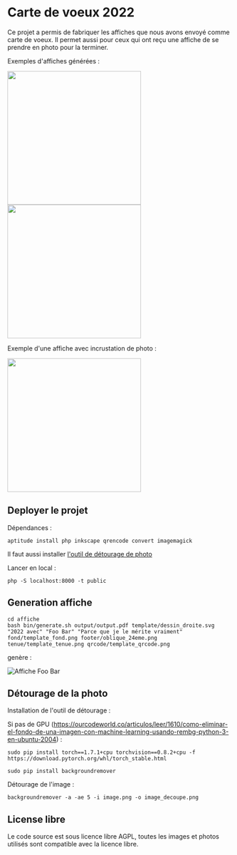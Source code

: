 # Carte de voeux 2022

Ce projet a permis de fabriquer les affiches que nous avons envoyé comme carte de voeux. Il permet aussi pour ceux qui ont reçu une affiche de se prendre en photo pour la terminer.

Exemples d'affiches générées : 

<img src="https://www.24eme.fr/img/2022_affiche_brigitte.png" height="300"> <img src="https://www.24eme.fr/img/2022_affiche_patrick.png" height="300">

Exemple d'une affiche avec incrustation de photo :

<img src="https://www.24eme.fr/img/2022_affiche_patrick_resultat.png" height="300"/>

## Deployer le projet

Dépendances :

```
aptitude install php inkscape qrencode convert imagemagick
```

Il faut aussi installer [l'outil de détourage de photo](#détourage-de-la-photo)

Lancer en local :

```
php -S localhost:8000 -t public
```

## Generation affiche
    cd affiche
    bash bin/generate.sh output/output.pdf template/dessin_droite.svg "2022 avec" "Foo Bar" "Parce que je le mérite vraiment" fond/template_fond.png footer/oblique_24eme.png tenue/template_tenue.png qrcode/template_qrcode.png

genère :

![Affiche Foo Bar](exemples/foobar.pdf.png "2022 avec Foo Bar")

## Détourage de la photo

Installation de l'outil de détourage :

Si pas de GPU (https://ourcodeworld.co/articulos/leer/1610/como-eliminar-el-fondo-de-una-imagen-con-machine-learning-usando-rembg-python-3-en-ubuntu-2004) :

```
sudo pip install torch==1.7.1+cpu torchvision==0.8.2+cpu -f https://download.pytorch.org/whl/torch_stable.html
```

```
sudo pip install backgroundremover
```

Détourage de l'image : 

```
backgroundremover -a -ae 5 -i image.png -o image_decoupe.png
```

## License libre

Le code source est sous licence libre AGPL, toutes les images et photos utilisés sont compatible avec la licence libre.
